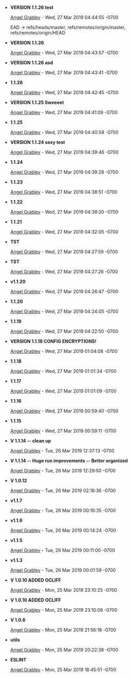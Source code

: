 
* __VERSION 1.1.26 test__

    [Angel Grablev](mailto:agrublev@gmail.com) - Wed, 27 Mar 2019 04:44:55 -0700
    
    EAD -&gt; refs/heads/master, refs/remotes/origin/master, refs/remotes/origin/HEAD
    

* __VERSION 1.1.26__

    [Angel Grablev](mailto:agrublev@gmail.com) - Wed, 27 Mar 2019 04:43:57 -0700
    
    

* __VERSION 1.1.26 asd__

    [Angel Grablev](mailto:agrublev@gmail.com) - Wed, 27 Mar 2019 04:43:41 -0700
    
    
    

* __1.1.26__

    [Angel Grablev](mailto:agrublev@gmail.com) - Wed, 27 Mar 2019 04:42:45 -0700
    
    

* __VERSION 1.1.25 Sweeeet__

    [Angel Grablev](mailto:agrublev@gmail.com) - Wed, 27 Mar 2019 04:41:09 -0700
    
    
    

* __1.1.25__

    [Angel Grablev](mailto:agrublev@gmail.com) - Wed, 27 Mar 2019 04:40:58 -0700
    
    

* __VERSION 1.1.24 sexy test__

    [Angel Grablev](mailto:agrublev@gmail.com) - Wed, 27 Mar 2019 04:39:46 -0700
    
    
    

* __1.1.24__

    [Angel Grablev](mailto:agrublev@gmail.com) - Wed, 27 Mar 2019 04:39:28 -0700
    
    

* __1.1.23__

    [Angel Grablev](mailto:agrublev@gmail.com) - Wed, 27 Mar 2019 04:38:51 -0700
    
    

* __1.1.22__

    [Angel Grablev](mailto:agrublev@gmail.com) - Wed, 27 Mar 2019 04:38:20 -0700
    
    

* __1.1.21__

    [Angel Grablev](mailto:agrublev@gmail.com) - Wed, 27 Mar 2019 04:32:05 -0700
    
    

* __TST__

    [Angel Grablev](mailto:agrublev@gmail.com) - Wed, 27 Mar 2019 04:27:59 -0700
    
    
    

* __TST__

    [Angel Grablev](mailto:agrublev@gmail.com) - Wed, 27 Mar 2019 04:27:26 -0700
    
    
    

* __v1.1.20__

    [Angel Grablev](mailto:agrublev@gmail.com) - Wed, 27 Mar 2019 04:26:47 -0700
    
    
    

* __1.1.20__

    [Angel Grablev](mailto:agrublev@gmail.com) - Wed, 27 Mar 2019 04:24:05 -0700
    
    

* __1.1.19__

    [Angel Grablev](mailto:agrublev@gmail.com) - Wed, 27 Mar 2019 04:22:50 -0700
    
    

* __VERSION 1.1.18 CONFIG ENCRYPTIONS!__

    [Angel Grablev](mailto:agrublev@gmail.com) - Wed, 27 Mar 2019 01:04:08 -0700
    
    
    

* __1.1.18__

    [Angel Grablev](mailto:agrublev@gmail.com) - Wed, 27 Mar 2019 01:01:34 -0700
    
    

* __1.1.17__

    [Angel Grablev](mailto:agrublev@gmail.com) - Wed, 27 Mar 2019 01:01:09 -0700
    
    

* __1.1.16__

    [Angel Grablev](mailto:agrublev@gmail.com) - Wed, 27 Mar 2019 00:59:40 -0700
    
    

* __1.1.15__

    [Angel Grablev](mailto:agrublev@gmail.com) - Wed, 27 Mar 2019 00:59:11 -0700
    
    

* __V 1.1.14 -- clean up__

    [Angel Grablev](mailto:agrublev@gmail.com) - Tue, 26 Mar 2019 12:37:13 -0700
    
    
    

* __V 1.1.14 -- Huge run improvements -- Better organized__

    [Angel Grablev](mailto:agrublev@gmail.com) - Tue, 26 Mar 2019 12:29:50 -0700
    
    
    

* __V 1.0.12__

    [Angel Grablev](mailto:agrublev@gmail.com) - Tue, 26 Mar 2019 02:16:36 -0700
    
    
    

* __v1.1.7__

    [Angel Grablev](mailto:agrublev@gmail.com) - Tue, 26 Mar 2019 00:16:35 -0700
    
    

* __v1.1.6__

    [Angel Grablev](mailto:agrublev@gmail.com) - Tue, 26 Mar 2019 00:14:24 -0700
    
    

* __v1.1.5__

    [Angel Grablev](mailto:agrublev@gmail.com) - Tue, 26 Mar 2019 00:11:00 -0700
    
    

* __v1.1.3__

    [Angel Grablev](mailto:agrublev@gmail.com) - Tue, 26 Mar 2019 00:01:59 -0700
    
    

* __V 1.0.10 ADDED OCLIFF__

    [Angel Grablev](mailto:agrublev@gmail.com) - Mon, 25 Mar 2019 23:10:25 -0700
    
    
    

* __V 1.0.10 ADDED OCLIFF__

    [Angel Grablev](mailto:agrublev@gmail.com) - Mon, 25 Mar 2019 23:10:06 -0700
    
    
    

* __V 1.0.6__

    [Angel Grablev](mailto:agrublev@gmail.com) - Mon, 25 Mar 2019 21:56:18 -0700
    
    
    

* __utils__

    [Angel Grablev](mailto:agrublev@gmail.com) - Mon, 25 Mar 2019 20:22:38 -0700
    
    
    

* __ESLINT__

    [Angel Grablev](mailto:agrublev@gmail.com) - Mon, 25 Mar 2019 18:45:51 -0700
    
    

